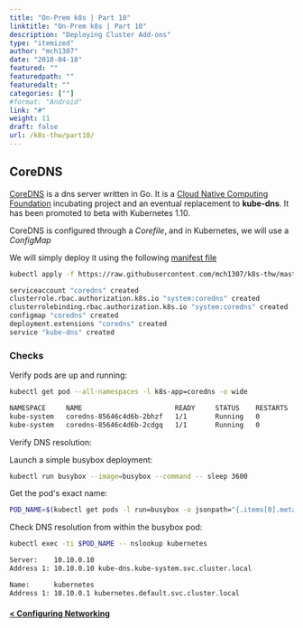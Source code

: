 ```yaml
---
title: "On-Prem k8s | Part 10"
linktitle: "On-Prem k8s | Part 10"
description: "Deploying Cluster Add-ons"
type: "itemized"
author: "mch1307"
date: "2018-04-18"
featured: ""
featuredpath: ""
featuredalt: ""
categories: [""]
#format: "Android"
link: "#"
weight: 11
draft: false
url: /k8s-thw/part10/
---
```


## CoreDNS

[CoreDNS][20] is a dns server written in Go. It is a [Cloud Native Computing Foundation][21] incubating project and an eventual replacement to **kube-dns**. It has been promoted to beta with Kubernetes 1.10.

CoreDNS is configured through a _Corefile_, and in Kubernetes, we will use a _ConfigMap_

We will simply deploy it using the following [manifest file][22]

```bash
kubectl apply -f https://raw.githubusercontent.com/mch1307/k8s-thw/master/coredns.yaml
```

```bash
serviceaccount "coredns" created
clusterrole.rbac.authorization.k8s.io "system:coredns" created
clusterrolebinding.rbac.authorization.k8s.io "system:coredns" created
configmap "coredns" created
deployment.extensions "coredns" created
service "kube-dns" created
```

### Checks

Verify pods are up and running:

```bash
kubectl get pod --all-namespaces -l k8s-app=coredns -o wide
```

```bash
NAMESPACE     NAME                       READY     STATUS    RESTARTS   AGE       IP             NODE
kube-system   coredns-85646c4d6b-2bhzf   1/1       Running   0          9m        10.16.128.14   k8swrk1
kube-system   coredns-85646c4d6b-2cdgq   1/1       Running   0          3m        10.16.0.13     k8swrk2
```

Verify DNS resolution:

Launch a simple busybox deployment: 

```bash
kubectl run busybox --image=busybox --command -- sleep 3600
```

Get the pod's exact name:

```bash
POD_NAME=$(kubectl get pods -l run=busybox -o jsonpath="{.items[0].metadata.name}")
```

Check DNS resolution from within the busybox pod:

```bash
kubectl exec -ti $POD_NAME -- nslookup kubernetes
```

```bash
Server:    10.10.0.10
Address 1: 10.10.0.10 kube-dns.kube-system.svc.cluster.local

Name:      kubernetes
Address 1: 10.10.0.1 kubernetes.default.svc.cluster.local
```

#### [< Configuring Networking][9]

 [1]: /k8s-thw/part1
 [2]: /k8s-thw/part2
 [3]: /k8s-thw/part3
 [4]: /k8s-thw/part4
 [5]: /k8s-thw/part5
 [6]: /k8s-thw/part6
 [7]: /k8s-thw/part7
 [8]: /k8s-thw/part8
 [9]: /k8s-thw/part9
 [20]: https://github.com/coredns/coredns
[21]: https://www.cncf.io/
[22]: https://github.com/mch1307/k8s-thw/blob/master/coredns.yaml